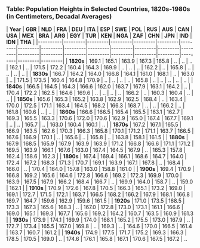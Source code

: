 ### Table: Population Heights in Selected Countries, 1820s-1980s (in Centimeters, Decadal Averages)

| **Year** | **GBR** | **NLD** | **FRA** | **DEU** | **ITA** | **ESP** | **SWE** | **POL** | **RUS** | **AUS** | **CAN** | **USA** | **MEX** | **BRA** | **ARG** | **EGY** | **TUR** | **KEN** | **NGA** | **ZAF** | **CHN** | **JPN** | **IND** | **IDN** | **THA** |
|----------|---------|---------|---------|---------|---------|---------|---------|---------|---------|---------|---------|---------|---------|---------|---------|---------|---------|---------|---------|---------|---------|---------|---------|---------|
| **1820s** | 169.1   | 165.1   | 163.9   | 167.3   | 165.8   | ..      | ..      | ..      | 162.1   | ..      | 171.5   | 172.2   | 160.4   | 164.3   | 169.9   | ..      | ..      | ..      | 162.2   | ..      | 165.8   | ..      | ..      | ..      | ..      |
| **1830s** | 166.7   | 164.2   | 164.0   | 166.8   | 164.1   | 161.0   | 168.1   | ..      | 163.0   | ..      | 171.5   | 173.5   | 160.4   | 164.8   | 170.9   | ..      | ..      | ..      | ..      | 165.8   | ..      | ..      | ..      | ..      | ..      |
| **1840s** | 166.5   | 164.5   | 164.3   | 166.6   | 162.0   | 163.7   | 167.9   | 163.1   | 164.2   | ..      | 170.4   | 172.2   | 162.5   | 164.6   | 169.6   | ..      | ..      | ..      | ..      | 166.2   | ..      | 160.3   | 160.4   | ..      | ..      |
| **1850s** | 165.6   | 165.3   | 165.2   | 163.8   | 162.9   | 162.5   | 168.4   | ..      | 163.4   | 170.0   | 172.5   | 171.1   | 163.4   | 164.5   | 168.2   | 166.3   | 168.7   | ..      | ..      | 166.2   | ..      | 161.8   | 160.6   | ..      | ..      |
| **1860s** | 166.6   | 166.5   | 165.4   | 165.5   | 163.1   | 162.7   | 169.3   | 165.5   | 163.3   | 170.6   | 172.0   | 170.6   | 162.9   | 165.0   | 167.4   | 167.7   | 169.1   | ..      | ..      | 165.7   | ..      | 163.0   | 160.4   | 160.1   | ..      |
| **1870s** | 167.2   | 167.1   | 165.5   | 166.9   | 163.5   | 162.6   | 170.3   | 166.3   | 165.8   | 170.1   | 171.2   | 171.1   | 163.7   | 166.5   | 167.6   | 166.9   | 170.1   | ..      | 165.6   | ..      | 165.8   | ..      | 163.8   | 158.1   | 161.5   |
| **1880s** | 167.9   | 168.5   | 165.9   | 167.9   | 163.9   | 163.9   | 171.2   | 166.8   | 166.6   | 171.1   | 171.2   | 169.5   | 163.9   | 166.1   | 167.6   | 163.0   | 167.4   | 164.5   | 167.9   | ..      | 165.3   | 157.8   | 162.4   | 158.6   | 162.3   |
| **1890s** | 167.4   | 169.4   | 166.1   | 168.6   | 164.7   | 164.0   | 172.4   | 167.2   | 168.3   | 171.3   | 170.7   | 169.1   | 163.9   | 167.1   | 167.8   | ..      | 168.4   | 166.0   | ..      | 170.4   | 164.0   | 157.8   | 163.0   | 158.8   | 161.0   |
| **1900s** | 169.4   | 170.9   | 166.8   | 169.2   | 165.6   | 164.6   | 172.8   | 166.6   | 169.2   | 172.3   | 169.9   | 170.0   | 163.9   | 167.5   | 167.9   | 166.2   | 168.4   | 166.7   | ..      | 169.9   | 164.0   | 158.7   | ..      | 159.0   | 162.1   |
| **1910s** | 170.9   | 172.6   | 167.8   | 170.5   | 166.3   | 165.1   | 173.2   | 169.0   | 169.1   | 172.7   | 171.5   | 172.1   | 163.7   | 166.5   | 168.2   | 166.2   | 167.9   | 168.1   | 166.8   | 169.7   | 164.7   | 159.6   | 162.9   | 159.6   | 161.5   |
| **1920s** | 171.0   | 173.5   | 168.5   | 173.3   | 167.3   | 165.6   | 168.3   | ..      | 167.0   | 172.8   | 173.0   | 173.1   | 161.1   | 166.6   | 169.0   | 165.1   | 169.3   | 167.7   | 165.6   | 169.2   | 164.2   | 160.7   | 163.5   | 160.9   | 161.3   |
| **1930s** | 173.9   | 174.1   | 169.9   | 174.0   | 168.1   | 165.2   | 175.5   | 173.0   | 167.9   | ..      | 172.7   | 173.4   | 165.5   | 167.0   | 169.8   | ..      | 169.3   | ..      | 164.6   | 170.0   | 166.5   | 161.4   | 163.7   | 160.7   | 161.2   |
| **1940s** | 174.9   | 177.5   | 171.7   | 175.2   | 169.3   | 166.3   | 178.5   | 170.5   | 169.0   | ..      | 174.6   | 176.1   | 165.8   | 167.1   | 170.6   | 167.5   | 167.2   | ..